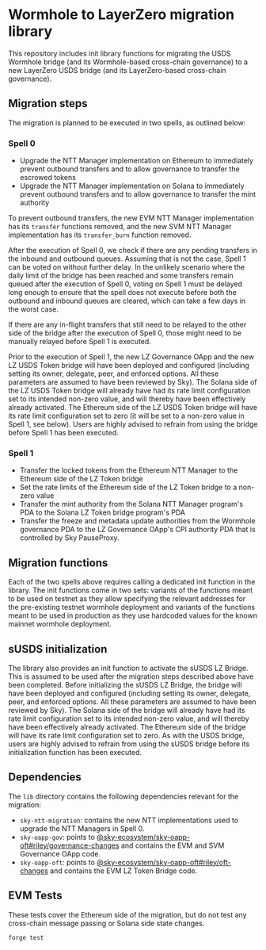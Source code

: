 # Wormhole to LayerZero migration library

This repository includes init library functions for migrating the USDS Wormhole bridge (and its Wormhole-based cross-chain governance) to a new LayerZero USDS bridge (and its LayerZero-based cross-chain governance).

## Migration steps

The migration is planned to be executed in two spells, as outlined below:

### Spell 0

- Upgrade the NTT Manager implementation on Ethereum to immediately prevent outbound transfers and to allow governance to transfer the escrowed tokens
- Upgrade the NTT Manager implementation on Solana to immediately prevent outbound transfers and to allow governance to transfer the mint authority

To prevent outbound transfers, the new EVM NTT Manager implementation has its `transfer` functions removed, and the new SVM NTT Manager implementation has its `transfer_burn` function removed.

After the execution of Spell 0, we check if there are any pending transfers in the inbound and outbound queues. Assuming that is not the case, Spell 1 can be voted on without further delay. In the unlikely scenario where the daily limit of the bridge has been reached and some transfers remain queued after the execution of Spell 0, voting on Spell 1 must be delayed long enough to ensure that the spell does not execute before both the outbound and inbound queues are cleared, which can take a few days in the worst case.

If there are any in-flight transfers that still need to be relayed to the other side of the bridge after the execution of Spell 0, those might need to be manually relayed before Spell 1 is executed.

Prior to the execution of Spell 1, the new LZ Governance OApp and the new LZ USDS Token bridge will have been deployed and configured (including setting its owner, delegate, peer, and enforced options. All these parameters are assumed to have been reviewed by Sky). The Solana side of the LZ USDS Token bridge will already have had its rate limit configuration set to its intended non-zero value, and will thereby have been effectively already activated. The Ethereum side of the LZ USDS Token bridge will have its rate limit configuration set to zero (it will be set to a non-zero value in Spell 1, see below). Users are highly advised to refrain from using the bridge before Spell 1 has been executed.

### Spell 1

- Transfer the locked tokens from the Ethereum NTT Manager to the Ethereum side of the LZ Token bridge
- Set the rate limits of the Ethereum side of the LZ Token bridge to a non-zero value
- Transfer the mint authority from the Solana NTT Manager program's PDA to the Solana LZ Token bridge program's PDA
- Transfer the freeze and metadata update authorities from the Wormhole governance PDA to the LZ Governance OApp's CPI authority PDA that is controlled by Sky PauseProxy.

## Migration functions

Each of the two spells above requires calling a dedicated init function in the library. The init functions come in two sets: variants of the functions meant to be used on testnet as they allow specifying the relevant addresses for the pre-existing testnet wormhole deployment and variants of the functions meant to be used in production as they use hardcoded values for the known mainnet wormhole deployment.

## sUSDS initialization

The library also provides an init function to activate the sUSDS LZ Bridge. This is assumed to be used after the migration steps described above have been completed. Before initializing the sUSDS LZ Bridge, the bridge will have been deployed and configured (including setting its owner, delegate, peer, and enforced options. All these parameters are assumed to have been reviewed by Sky). The Solana side of the bridge will already have had its rate limit configuration set to its intended non-zero value, and will thereby have been effectively already activated. The Ethereum side of the bridge will have its rate limit configuration set to zero. As with the USDS bridge, users are highly advised to refrain from using the sUSDS bridge before its initialization function has been executed.

## Dependencies

The `lib` directory contains the following dependencies relevant for the migration:

- `sky-ntt-migration`: contains the new NTT implementations used to upgrade the NTT Managers in Spell 0.
- `sky-oapp-gov`: points to [@sky-ecosystem/sky-oapp-oft#riley/governance-changes](https://github.com/sky-ecosystem/sky-oapp-oft/tree/riley/governance-changes) and contains the EVM and SVM Governance OApp code.
- `sky-oapp-oft`: points to [@sky-ecosystem/sky-oapp-oft#riley/oft-changes](https://github.com/sky-ecosystem/sky-oapp-oft/tree/riley/oft-changes) and contains the EVM LZ Token Bridge code.

## EVM Tests

These tests cover the Ethereum side of the migration, but do not test any cross-chain message passing or Solana side state changes.

```
forge test
```
